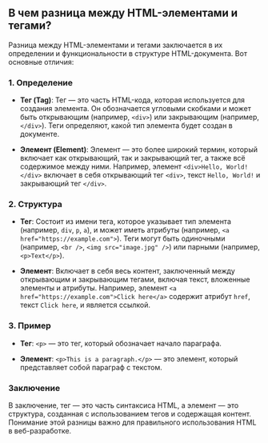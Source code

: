 ## В чем разница между HTML-элементами и тегами?

Разница между HTML-элементами и тегами заключается в их определении и функциональности в структуре HTML-документа. Вот основные отличия:

### 1. **Определение**
- **Тег (Tag)**: Тег — это часть HTML-кода, которая используется для создания элемента. Он обозначается угловыми скобками и может быть открывающим (например, `<div>`) или закрывающим (например, `</div>`). Теги определяют, какой тип элемента будет создан в документе.
  
- **Элемент (Element)**: Элемент — это более широкий термин, который включает как открывающий, так и закрывающий тег, а также всё содержимое между ними. Например, элемент `<div>Hello, World!</div>` включает в себя открывающий тег `<div>`, текст `Hello, World!` и закрывающий тег `</div>`.

### 2. **Структура**
- **Тег**: Состоит из имени тега, которое указывает тип элемента (например, `div`, `p`, `a`), и может иметь атрибуты (например, `<a href="https://example.com">`). Теги могут быть одиночными (например, `<br />`, `<img src="image.jpg" />`) или парными (например, `<p>Text</p>`).

- **Элемент**: Включает в себя весь контент, заключенный между открывающим и закрывающим тегами, включая текст, вложенные элементы и атрибуты. Например, элемент `<a href="https://example.com">Click here</a>` содержит атрибут `href`, текст `Click here`, и является ссылкой.

### 3. **Пример**
- **Тег**: `<p>` — это тег, который обозначает начало параграфа.
  
- **Элемент**: `<p>This is a paragraph.</p>` — это элемент, который представляет собой параграф с текстом.

### Заключение
В заключение, тег — это часть синтаксиса HTML, а элемент — это структура, созданная с использованием тегов и содержащая контент. Понимание этой разницы важно для правильного использования HTML в веб-разработке.